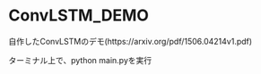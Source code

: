 # ConvLSTM_DEMO
<p>自作したConvLSTMのデモ(https://arxiv.org/pdf/1506.04214v1.pdf)</p>
ターミナル上で、python main.pyを実行
